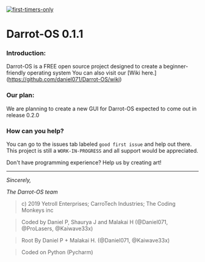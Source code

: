 [![first-timers-only](https://img.shields.io/badge/first--timers--only-friendly-blue.svg?style=flat-square)](https://www.firsttimersonly.com/)
# Darrot-OS 0.1.1
### Introduction:
Darrot-OS is a FREE open source project designed to create a beginner-friendly operating system
You can also visit our [Wiki here.] (https://github.com/daniel071/Darrot-OS/wiki)


### Our plan:
We are planning to create a new GUI for Darrot-OS expected to come out in release 0.2.0


### How can you help?
You can go to the issues tab labeled `good first issue` and help out there.
This project is still a `WORK-IN-PROGRESS` and all support would be appreciated.

Don't have programming experience? Help us by creating art!

---
*Sincerely,*

*The Darrot-OS team*


> c) 2019 Yetroll Enterprises; CarroTech Industries; The Coding Monkeys inc

> Coded by Daniel P, Shaurya J and Malakai H (@Daniel071, @ProLasers, @Kaiwave33x)

> Root By Daniel P + Malakai H. (@Daniel071, @Kaiwave33x)

> Coded on Python (Pycharm)

